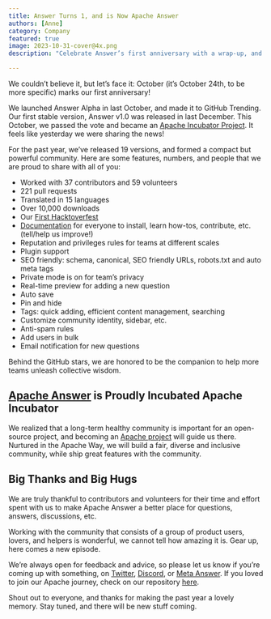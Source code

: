 ```yaml
---
title: Answer Turns 1, and is Now Apache Answer
authors: [Anne]
category: Company
featured: true
image: 2023-10-31-cover@4x.png
description: "Celebrate Answer’s first anniversary with a wrap-up, and stay tuned for new features coming next year."

---
```


We couldn’t believe it, but let’s face it: October (it’s October 24th, to be more specific) marks our first anniversary!

We launched Answer Alpha in last October, and made it to GitHub Trending. Our first stable version, Answer v1.0 was released in last December. This October, we passed the vote and became an [Apache Incubator Project](https://incubator.apache.org/projects/answer.html). It feels like yesterday we were sharing the news! 

For the past year, we’ve released 19 versions, and formed a compact but powerful community. Here are some features, numbers, and people that we are proud to share with all of you:
* Worked with 37 contributors and 59 volunteers
* 221 pull requests
* Translated in 15 languages
* Over 10,000 downloads
* Our [First Hacktoverfest](https://answer.apache.org/blog/2023/09/27/celebrate-answer-first-anniversary-with-hacktoberfest-2023)
* [Documentation](https://answer.apache.org/docs) for everyone to install, learn how-tos, contribute, etc. (tell/help us improve!)
* Reputation and privileges rules for teams at different scales
* Plugin support 
* SEO friendly: schema, canonical, SEO friendly URLs, robots.txt and auto meta tags
* Private mode is on for team’s privacy
* Real-time preview for adding a new question
* Auto save
* Pin and hide
* Tags: quick adding, efficient content management, searching
* Customize community identity, sidebar, etc. 
* Anti-spam rules
* Add users in bulk
* Email notification for new questions

Behind the GitHub stars, we are honored to be the companion to help more teams unleash collective wisdom.

## [Apache Answer](https://incubator.apache.org/projects/answer.html) is Proudly Incubated Apache Incubator
We realized that a long-term healthy community is important for an open-source project, and becoming an [Apache project](https://answer.apache.org/blog/2023/10/24/answer-enters-apache-incubator/) will guide us there. Nurtured in the Apache Way, we will build a fair, diverse and inclusive community, while ship great features with the community. 


## Big Thanks and Big Hugs
We are truly thankful to contributors and volunteers for their time and effort spent with us to make Apache Answer a better place for questions, answers, discussions, etc. 

Working with the community that consists of a group of product users, lovers, and helpers is wonderful, we cannot tell how amazing it is. Gear up, here comes a new episode.

We’re always open for feedback and advice, so please let us know if you’re coming up with something, on [Twitter](https://twitter.com/AnswerDev), [Discord](https://discord.gg/c537sFxu), or [Meta Answer](https://meta.answer.dev/). If you loved to join our Apache journey, check on our repository [here](https://github.com/apache/incubator-answer).

Shout out to everyone, and thanks for making the past year a lovely memory. Stay tuned, and there will be new stuff coming. 